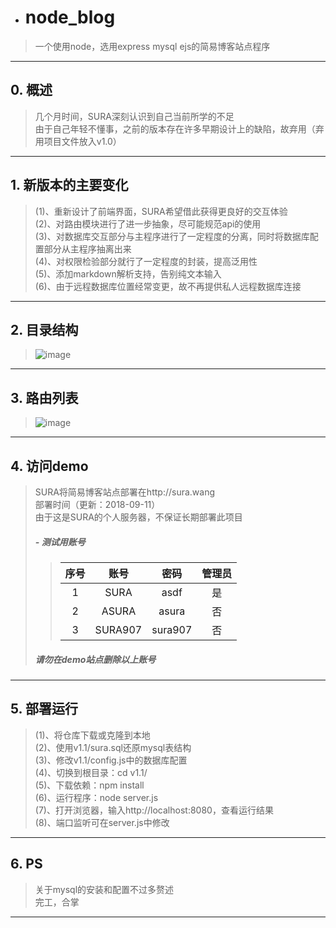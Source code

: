 - # node_blog
 > 一个使用node，选用express mysql ejs的简易博客站点程序
---
## 0. 概述
 > 几个月时间，SURA深刻认识到自己当前所学的不足</br>
 > 由于自己年轻不懂事，之前的版本存在许多早期设计上的缺陷，故弃用（弃用项目文件放入v1.0）
---
## 1. 新版本的主要变化
 > (1)、重新设计了前端界面，SURA希望借此获得更良好的交互体验</br>
 > (2)、对路由模块进行了进一步抽象，尽可能规范api的使用</br>
 > (3)、对数据库交互部分与主程序进行了一定程度的分离，同时将数据库配置部分从主程序抽离出来</br>
 > (4)、对权限检验部分就行了一定程度的封装，提高泛用性</br>
 > (5)、添加markdown解析支持，告别纯文本输入</br>
 > (6)、由于远程数据库位置经常变更，故不再提供私人远程数据库连接
---
## 2. 目录结构
 > ![image](https://github.com/SURA907/node_blog/raw/master/readme_img/v1.1/file_list.png)
---
## 3. 路由列表
 > ![image](https://github.com/SURA907/node_blog/raw/master/readme_img/v1.1/route_list.png)
---
## 4. 访问demo
 > SURA将简易博客站点部署在http://sura.wang</br>
 > 部署时间（更新：2018-09-11）</br>
 > 由于这是SURA的个人服务器，不保证长期部署此项目
 > ##### - 测试用账号
 >> 序号 | 账号    |密码     |管理员
 >> :--: | :-----: | :-----: | :----:
 >> 1    | SURA    | asdf    | 是
 >> 2    | ASURA   | asura   | 否
 >> 3    | SURA907 | sura907 | 否
 > ##### 请勿在demo站点删除以上账号
---
## 5. 部署运行
 > (1)、将仓库下载或克隆到本地</br>
 > (2)、使用v1.1/sura.sql还原mysql表结构</br>
 > (3)、修改v1.1/config.js中的数据库配置</br>
 > (4)、切换到根目录：cd v1.1/</br>
 > (5)、下载依赖：npm install</br>
 > (6)、运行程序：node server.js</br>
 > (7)、打开浏览器，输入http://localhost:8080，查看运行结果</br>
 > (8)、端口监听可在server.js中修改
---
## 6. PS
 > 关于mysql的安装和配置不过多赘述</br>
 > 完工，合掌
---